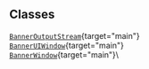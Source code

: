 ## Classes

[`BannerOutputStream`](../object/BannerOutputStream.html#BannerOutputStream){target="main"}\
[`BannerUIWindow`](../object/BannerUIWindow.html#BannerUIWindow){target="main"}\
[`BannerWindow`](../object/BannerWindow.html#BannerWindow){target="main"}\

